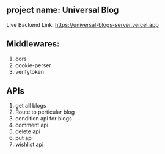 ## project name: Universal Blog

Live Backend Link: https://universal-blogs-server.vercel.app

## Middlewares:
1. cors
2. cookie-perser
3. verifytoken


## APIs

1. get all blogs
2. Route to perticular blog
3. condition api for blogs
4. comment api
5. delete api
6. put api
7. wishlist api
